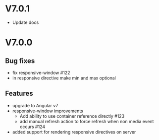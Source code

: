 # V7.0.1
 - Update docs

# V7.0.0
## Bug fixes
 - fix responsive-window #122
 - in responsive directive make min and max optional

## Features
 - upgrade to Angular v7
 - responsive-window improvements
   - Add ability to use container reference directly #123
   - add manual refresh action to force refresh when non media event occurs #124
 - added support for rendering responsive directives on server


